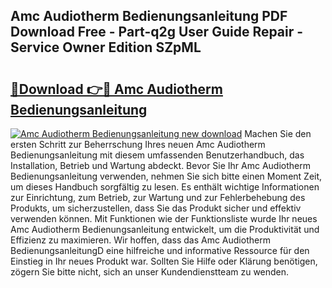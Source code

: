 ## Amc Audiotherm Bedienungsanleitung PDF Download Free - Part-q2g User Guide Repair - Service Owner Edition SZpML

# <h2><a href="http://df647m.blite.top/?on=Amc+Audiotherm+Bedienungsanleitung">🔗Download 👉🔴 Amc Audiotherm Bedienungsanleitung</a></h2>

[![Amc Audiotherm Bedienungsanleitung new download](https://i.imgur.com/lujVjoI.png)](http://df647m.blite.top/?on=Amc+Audiotherm+Bedienungsanleitung)
Machen Sie den ersten Schritt zur Beherrschung Ihres neuen Amc Audiotherm Bedienungsanleitung mit diesem umfassenden Benutzerhandbuch, das Installation, Betrieb und Wartung abdeckt. Bevor Sie Ihr Amc Audiotherm Bedienungsanleitung verwenden, nehmen Sie sich bitte einen Moment Zeit, um dieses Handbuch sorgfältig zu lesen. Es enthält wichtige Informationen zur Einrichtung, zum Betrieb, zur Wartung und zur Fehlerbehebung des Produkts, um sicherzustellen, dass Sie das Produkt sicher und effektiv verwenden können. Mit Funktionen wie der Funktionsliste wurde Ihr neues Amc Audiotherm Bedienungsanleitung entwickelt, um die Produktivität und Effizienz zu maximieren. Wir hoffen, dass das Amc Audiotherm BedienungsanleitungD eine hilfreiche und informative Ressource für den Einstieg in Ihr neues Produkt war. Sollten Sie Hilfe oder Klärung benötigen, zögern Sie bitte nicht, sich an unser Kundendienstteam zu wenden.
